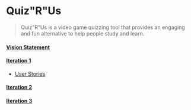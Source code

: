 # Quiz"R"Us

> Quiz"R"Us is a video game quizzing tool that provides an engaging and fun alternative to help people study and learn.

#### [Vision Statement](https://code.cs.umanitoba.ca/comp3350-winter2025/a02-g11-realengineers/-/blob/main/docs/VisionStatement.md)

#### [Iteration 1](https://code.cs.umanitoba.ca/comp3350-winter2025/a02-g11-realengineers/-/issues/?sort=created_date&state=opened&label_name%5B%5D=Feature&milestone_title=Iteration%201&first_page_size=20)
 - [User Stories](https://code.cs.umanitoba.ca/comp3350-winter2025/a02-g11-realengineers/-/issues/?sort=created_date&state=opened&milestone_title=Iteration%201&label_name%5B%5D=User%20Story&first_page_size=20)

#### [Iteration 2](https://code.cs.umanitoba.ca/comp3350-winter2025/a02-g11-realengineers/-/issues/?sort=created_date&state=opened&label_name%5B%5D=Feature&milestone_title=Iteration%202&first_page_size=20)

#### [Iteration 3](https://code.cs.umanitoba.ca/comp3350-winter2025/a02-g11-realengineers/-/issues/?sort=created_date&state=opened&label_name%5B%5D=Feature&milestone_title=Iteration%203&first_page_size=20)
